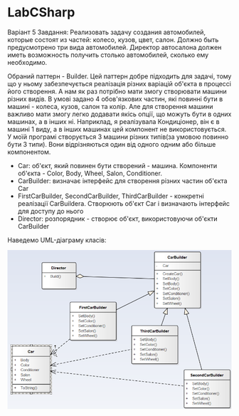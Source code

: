 # LabCSharp
Варіант 5
Завдання: Реализовать задачу создания автомобилей, которые состоят из частей: колесо, кузов, цвет, салон. Должно быть предусмотрено три вида автомобилей.  Директор автосалона должен иметь возможность получить столько автомобилей, сколько ему необходимо.

Обраний паттерн - Builder. 
Цей паттерн добре підходить для задачі, тому що у ньому забезпечується 
реалізація різних варіацій об'єкта в процессі його створення. А нам як 
раз потрібно мати змогу створювати машини різних видів. В умові 
задано 4 обов'язкових частин, які повинні бути в машині - колеса, кузов, 
салон та колір. Але для створення машини важливо мати змогу легко додавати 
якісь опції, що можуть бути в одних машинах, а в інших ні. Наприклад, я 
реалізувала Кондиціонер, він є в машині 1 виду, а в інших машинах цей 
компонент не використовується.
У моїй програмі створується 3 машини різних типів(за умовою повинно бути 3 типи).
Вони відрізняються один від одного одним або більше компонентом. 

 - Car: об'єкт, який повинен бути створений - машина. Компоненти об'єкта - 
Color, Body, Wheel, Salon, Conditioner.
- CarBuilder: визначає інтерфейс для створення різних частин об'єкта Car
- FirstCarBuilder, SecondCarBuilder, ThirdCarBuilder - конкретні реалізації
 CarBuildera. Створюють об'єкт Car і визначають інтерфейс для доступу до нього
- Director: розпорядник - створює об'єкт, використовуючи об'єкти CarBuilder

Наведемо UML-діаграму класів:


![alt text](https://github.com/Ines1999/LabCSharp/blob/Lab1/UML1.PNG)
